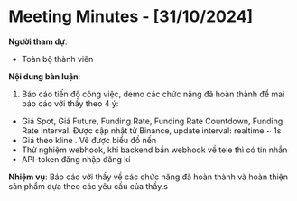 # Meeting Minutes - [31/10/2024]

**Người tham dự**:

-   Toàn bộ thành viên

**Nội dung bàn luận**:

1. Báo cáo tiến độ công việc, demo các chức năng đã hoàn thành để mai báo cáo với thầy theo 4 ý: 

- Giá Spot, Giá Future, Funding Rate, Funding Rate Countdown, Funding Rate Interval. Được cập nhật từ Binance, update interval: realtime ~ 1s
- Giá theo kline . Vẽ được biểu đồ nến
- Thử nghiệm webhook, khi backend bắn webhook về tele thì có tin nhắn
- API-token đăng nhập đăng kí

**Nhiệm vụ**:
Báo cáo với thầy về các chức năng đã hoàn thành và hoàn thiện sản phẩm dựa theo các yêu cầu của thầy.s